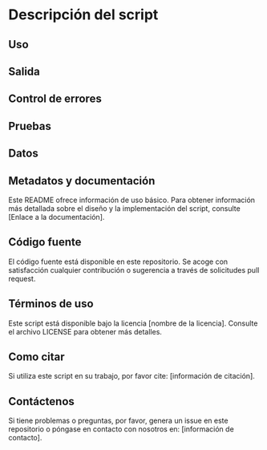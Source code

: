 # Descripción del script 



## Uso



## Salida



## Control de errores



## Pruebas



## Datos



## Metadatos y documentación

Este README ofrece información de uso básico. Para obtener información más detallada sobre el diseño y la implementación del script, consulte [Enlace a la documentación].


## Código fuente

El código fuente está disponible en este repositorio. Se acoge con satisfacción cualquier contribución o sugerencia a través de solicitudes pull request.

## Términos de uso

Este script está disponible bajo la licencia [nombre de la licencia]. Consulte el archivo LICENSE para obtener más detalles.

## Como citar

Si utiliza este script en su trabajo, por favor cite: [información de citación].

## Contáctenos

Si tiene problemas o preguntas, por favor, genera un issue en este repositorio o póngase en contacto con nosotros en: [información de contacto].  

